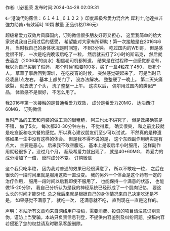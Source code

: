 <p>作者:刂必狙荣 发布时间:2024-04-28 02:09:31</p>
<p>《✅港澳代购薇信：６１４１_６１２２ 》印度超級希愛力混合片 犀利士,他達拉非 強力助勃+有效延時 10顆 數量 正品价格(186元) </p>
									<p>超级希爱力双效片风靡国内，订购微信很多朋友好奇又担心， 这里我简单的给大家说说我自己用过后的感受， 希望能对大家有所帮助！第一次接触是在2016年6月， 当时我自己的身体状况是时间短， 不到3分钟。 吃过国内的WEI哥， 但是感觉很不好， 一次是吃完晚饭后吃了一粒， 然后就去打了2小时的斯诺克， 然后就去酒店（2006年的淡水）相信老司机都知道， 结果是在过程种一点感觉都没有， 我以为自己买到了假药， 那个时候1粒要100多，买了一盒4粒花了450， 贵死个人。 草草了事后回到深圳， 在吃夜宵的时候， 突然感觉硬起来了， 可是当时已经凌晨1点左右， 基本上都关门了， 没办法解决。 整整硬了一晚上。 第二天头痛欲裂， 就去洗了个头， 洗了整整一上午。 这次以后， 偶尔用过国内的类似产品， 体验感不是很好， 不怎么用了。</p><p></p><p>我2016年第一次接触的是普通希爱力双效， 成分是希爱力20MG， 达泊西汀60MG， 订购微信</p><p>当时产品的工艺和包装的做工真的很粗糙， 阿三也太不讲究了， 但是效果确实是不错， 做了5次， 每次都20-30分钟左右， 不觉得累， 确实很爽， 和之前比较就是吃盒饭和吃大餐的感觉。所以真心建议朋友们至少可以试试， 不然真的是种遗憾如果一生中没有这样的体会。 但是我不得不说的是， 这个东西副作用确实是有点大， 主要是恶心。 后来我不敢空腹吃， 基本上是饭后半小时服用， 这样副作用就轻很多了。没过几个月， 超级希爱力就出现了， 就是40+60MG， 希爱力的成分增加了一倍， 延时成分不变。 订购微信</p><p></p><p>这个我只吃半粒， 因为我对普通的效果已经很满意了， 所以不敢吃一粒， 之后在很长的一段时间里就是服用这款一直没变。 我的另外一个体会是这个药有一定的治疗作用， 服用一段时间以后我即使不服用了， 也能保持一个满意的状态， 也能做15-20分钟， 我自己分析认为是我的神经系统已经形成了一个肌肉记忆， 要这么长的时间才能SHE. 总之我后来就是根据自己的身体情况来自己决定吃还是不是， 如果感觉不满意了， 就吃一次， 还满意就不吃， 直到现在一直是这样的。</p>				声明：本站所有文章均来自网络用户投稿，需要消费、投资的项目请注意识别真伪，谨防上当受骗，本站只负责信息刊登，不提供内容鉴别及纠纷问题。投稿内容若侵犯了您的权益请及时联系客服删除。				
